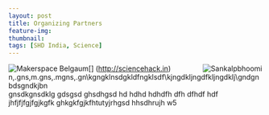 ```yaml
---
layout: post
title: Organizing Partners
feature-img:
thumbnail:
tags: [SHD India, Science]
---
```


[<img src="{{site.baseurl}}/assets/img/msblogo.jpg" alt="Makerspace Belgaum" style="float: left; margin-right: px;"/>] (http://sciencehack.in)
<img src="{{site.baseurl}}/assets/img/sankalpbhoomi.jpg"
     alt="Sankalpbhoomi"
     style="float: right; margin-left: px;"/>
     n,.gns,m.gns,.mgns,.gn\kgngklnsdgkldfngklsdf\kjngdkljngdfkljngdklj\gndgnbdsgndkjbn\
     gnsdkgnsdklg
     gdsgsd
     ghsdhgsd
     hd
     hdhd
     hdhdfh
     dfh
     dfhdf
     hdf
     jhfjfjfgjfgjkgfk
     ghkgkfgjkfhtutyjrhgsd
     hhsdhrujh
     w5
